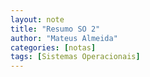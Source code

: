 ```yaml
---
layout: note
title: "Resumo SO 2"
author: "Mateus Almeida"
categories: [notas]
tags: [Sistemas Operacionais]
---
```



